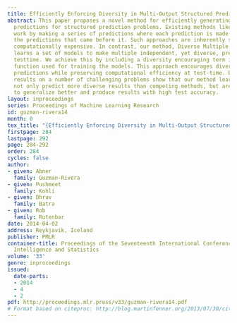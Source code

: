 ```yaml
---
title: Efficiently Enforcing Diversity in Multi-Output Structured Prediction
abstract: This paper proposes a novel method for efficiently generating multiple diverse
  predictions for structured prediction problems. Existing methods like SDPPs or DivMBest
  work by making a series of predictions where each prediction is made after considering
  the predictions that came before it. Such approaches are inherently sequential and
  computationally expensive. In contrast, our method, Diverse Multiple Choice Learning,
  learns a set of models to make multiple independent, yet diverse, predictions at
  testtime. We achieve this by including a diversity encouraging term in the loss
  function used for training the models. This approach encourages diversity in the
  predictions while preserving computational efficiency at test-time. Experimental
  results on a number of challenging problems show that our method learns models that
  not only predict more diverse results than competing methods, but are also able
  to generalize better and produce results with high test accuracy.
layout: inproceedings
series: Proceedings of Machine Learning Research
id: guzman-rivera14
month: 0
tex_title: "{Efficiently Enforcing Diversity in Multi-Output Structured Prediction}"
firstpage: 284
lastpage: 292
page: 284-292
order: 284
cycles: false
author:
- given: Abner
  family: Guzman-Rivera
- given: Pushmeet
  family: Kohli
- given: Dhruv
  family: Batra
- given: Rob
  family: Rutenbar
date: 2014-04-02
address: Reykjavik, Iceland
publisher: PMLR
container-title: Proceedings of the Seventeenth International Conference on Artificial
  Intelligence and Statistics
volume: '33'
genre: inproceedings
issued:
  date-parts:
  - 2014
  - 4
  - 2
pdf: http://proceedings.mlr.press/v33/guzman-rivera14.pdf
# Format based on citeproc: http://blog.martinfenner.org/2013/07/30/citeproc-yaml-for-bibliographies/
---
```

